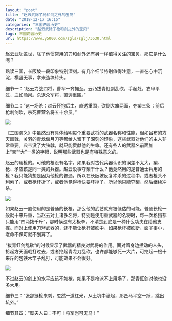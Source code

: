 ```yaml
---
layout: "post"
title: "赵云武除了枪和剑之外的宝贝"
date: "2018-12-17 16:15"
categories: "三国两晋历史"
description: "赵云武除了枪和剑之外的宝贝"
tags: 三国两晋历史
url: https://www.y5000.com/zgls/sglj/3630.html
---
```






赵云武功盖世，除了他惯常用的刀和剑外还有另一样值得关注的宝贝，那它是什么呢？

熟读三国，长阪坡一段印象特别深刻。有几个细节特别值得注意，一直在心中沉淀，横竖无事，拿来造块砖头。

细节一：“赵云力战四将，曹军一齐拥至。云乃拔青釭剑乱砍，手起处，衣甲平过，血如涌泉。杀退众军将，直透重围。”

细节二：“这一场杀：赵云怀抱后主，直透重围，砍倒大旗两面，夺槊三条；前后枪刺剑砍，杀死曹营名将五十余员。”

![](https://img.y5000.com/uploads/allimg/161020/1J3563363-0.jpg)

《三国演义》中虽然没有具体给明每个重要武将的武器名称和性能，但如吕布的方天画戟，关羽的青龙偃月刀等都给人留下了深刻的印象，这些武器对他们的主人非常重要。典韦没了大铁戟，就只能贡献他的生命。还有些人的武器名前面加上“宝”“大”一类的字眼，说明那些武器也是有特殊意义的。

赵云的用枪的。可他的枪没有名字。如果我对古代兵器认识的误差不太大，槊、枪、矛应该是同一类的兵器。赵云没事夺槊干什么？他竟然用的是普通士兵用的枪？我只能猜想是因为他枪的普通，所以在长阪坡反复冲杀的过程中，或者枪头不利索了，或者枪杆折了，或者他觉得枪快要坏掉了，所以他只能夺槊，然后继续冲杀。

![](/uploads/allimg/161020/6-1610201IQ4363.JPG)

如果赵云一直使用的是普通的长枪，那么他的武艺就有被低估的可能。普通长枪一般就十来斤重，当赵云对上诸多名将，特别是使用重武器的名将时，每一次格挡都只能用“四两拨千斤”，那时候没有太极拳，不清楚到底是一种什么功夫在给他支撑。而对上使用刀斧武器的，还不能让枪杆被砍中，如果枪杆被砍断，面子事小，老命不保可就不划算了。

“拔青釭剑乱砍”的时候显示了武器的精良对武将的作用。面对着身边攒动的人头，抡起方天画戟打过去，或者抡起青龙刀乱砍，也许都能够死一大片，可抡起一根十来斤的包铁木竿子乱打，可能效果不会很好。

![](https://img.y5000.com/uploads/allimg/161020/1J3562120-1.jpg)

不过赵云的剑上的水平应该不如枪，如果不是枪派不上用场了，那青釭剑对他也没多大用。

细节三：“张郃挺枪来刺，忽然一道红光，从土坑中滚起，那匹马平空一跃，跳出坑外。”

细节其四：“糜夫人曰：不可！将军岂可无马！”
